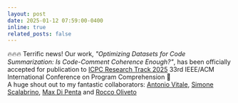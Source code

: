 ```yaml
---
layout: post
date: 2025-01-12 07:59:00-0400
inline: true
related_posts: false
---
```



<p>🔥🔥🔥 Terrific news! Our work, <em>"Optimizing Datasets for Code Summarization: Is Code-Comment Coherence Enough?"</em>, has been officially accepted for publication to <a href="https://conf.researchr.org/home/icpc-2025">ICPC Research Track 2025</a> 33rd IEEE/ACM International Conference on Program Comprehension 🎉 <br> A huge shout out to my fantastic collaborators: <a href="https://scholar.google.com/citations?user=AdVTnyQAAAAJ&hl=it">Antonio Vitale</a>, <a href="https://dibt.unimol.it/staff/sscalabrino/">Simone Scalabrino</a>, <a href="https://mdipenta.github.io">Max Di Penta</a> and <a href="https://rocoli.github.io">Rocco Oliveto</a></p>